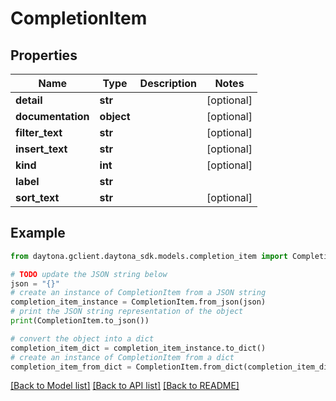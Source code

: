 # CompletionItem


## Properties

Name | Type | Description | Notes
------------ | ------------- | ------------- | -------------
**detail** | **str** |  | [optional] 
**documentation** | **object** |  | [optional] 
**filter_text** | **str** |  | [optional] 
**insert_text** | **str** |  | [optional] 
**kind** | **int** |  | [optional] 
**label** | **str** |  | 
**sort_text** | **str** |  | [optional] 

## Example

```python
from daytona.gclient.daytona_sdk.models.completion_item import CompletionItem

# TODO update the JSON string below
json = "{}"
# create an instance of CompletionItem from a JSON string
completion_item_instance = CompletionItem.from_json(json)
# print the JSON string representation of the object
print(CompletionItem.to_json())

# convert the object into a dict
completion_item_dict = completion_item_instance.to_dict()
# create an instance of CompletionItem from a dict
completion_item_from_dict = CompletionItem.from_dict(completion_item_dict)
```
[[Back to Model list]](../README.md#documentation-for-models) [[Back to API list]](../README.md#documentation-for-api-endpoints) [[Back to README]](../README.md)


